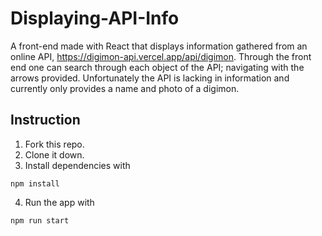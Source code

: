 # Displaying-API-Info

A front-end made with React that displays information gathered from an online API, https://digimon-api.vercel.app/api/digimon. Through the front end one can search through each object of the API; navigating with the arrows provided. Unfortunately the API is lacking in information and currently only provides a name and photo of a digimon. 

## Instruction
1) Fork this repo.
2) Clone it down.
3) Install dependencies with 

`npm install`

4) Run the app with

`npm run start`